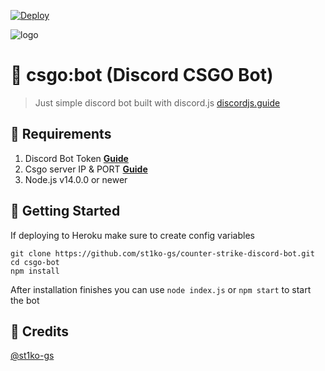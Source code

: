 [![Deploy](https://www.herokucdn.com/deploy/button.svg)](https://heroku.com/deploy?template=https://github.com/im-parsa/csgo-bot)

![logo](https://cdn.discordapp.com/attachments/776425421968244768/876716146894704691/a77ce7fbf1014e805bfd70db25fa50f7.jpg)

# 🤖 csgo:bot (Discord CSGO Bot)
> Just simple discord bot built with discord.js [discordjs.guide](https://discordjs.guide)

## 🔖 Requirements

1. Discord Bot Token **[Guide](https://discordjs.guide/preparations/setting-up-a-bot-application.html#creating-your-bot)**
2. Csgo server IP & PORT **[Guide](https://www.gametracker.com/search/csgo/)**  
3. Node.js v14.0.0 or newer

## 🚀 Getting Started

If deploying to Heroku make sure to create config variables

```
git clone https://github.com/st1ko-gs/counter-strike-discord-bot.git
cd csgo-bot
npm install
```

After installation finishes you can use `node index.js` or `npm start` to start the bot

## 📝 Credits

[@st1ko-gs](https://github.com/st1ko-gs)
